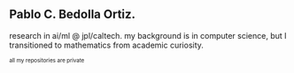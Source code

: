## Pablo C. Bedolla Ortiz.
research in ai/ml @ jpl/caltech. my background is in computer science, but I transitioned to mathematics from academic curiosity. 

<sub><sup>all my repositories are private</sup></sub>
